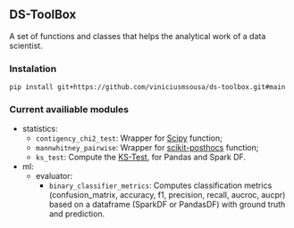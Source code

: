 ## DS-ToolBox

A set of functions and classes that helps the analytical work of a data scientist.  

### Instalation

```
pip install git+https://github.com/viniciusmsousa/ds-toolbox.git#main
```

### Current availiable modules

- statistics:
    - `contigency_chi2_test`: Wrapper for [Scipy](https://github.com/scipy/scipy) function;
    - `mannwhitney_pairwise`: Wrapper for [scikit-posthocs](https://github.com/maximtrp/scikit-posthocs) function;
    - `ks_test`: Compute the [KS-Test](https://en.wikipedia.org/wiki/Kolmogorov%E2%80%93Smirnov_test), for Pandas and Spark DF.
- ml:
    - evaluator:
        - `binary_classifier_metrics`: Computes classification metrics (confusion_matrix, accuracy, f1, precision, recall, aucroc, aucpr) based on a dataframe (SparkDF or PandasDF) with ground truth and prediction.
